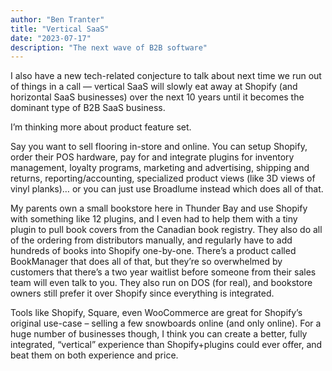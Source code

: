 ```yaml
---
author: "Ben Tranter"
title: "Vertical SaaS"
date: "2023-07-17"
description: "The next wave of B2B software"
---
```


I also have a new tech-related conjecture to talk about next time we run out of things in a call — vertical SaaS will slowly eat away at Shopify (and horizontal SaaS businesses) over the next 10 years until it becomes the dominant type of B2B SaaS business.

I’m thinking more about product feature set.

Say you want to sell flooring in-store and online. You can setup Shopify, order their POS hardware, pay for and integrate plugins for inventory management, loyalty programs, marketing and advertising, shipping and returns, reporting/accounting, specialized product views (like 3D views of vinyl planks)… or you can just use Broadlume instead which does all of that.

My parents own a small bookstore here in Thunder Bay and use Shopify with something like 12 plugins, and I even had to help them with a tiny plugin to pull book covers from the Canadian book registry. They also do all of the ordering from distributors manually, and regularly have to add hundreds of books into Shopify one-by-one. There’s a product called BookManager that does all of that, but they’re so overwhelmed by customers that there’s a two year waitlist before someone from their sales team will even talk to you. They also run on DOS (for real), and bookstore owners still prefer it over Shopify since everything is integrated.

Tools like Shopify, Square, even WooCommerce are great for Shopify’s original use-case – selling a few snowboards online (and only online). For a huge number of businesses though, I think you can create a better, fully integrated, “vertical” experience than Shopify+plugins could ever offer, and beat them on both experience and price.
